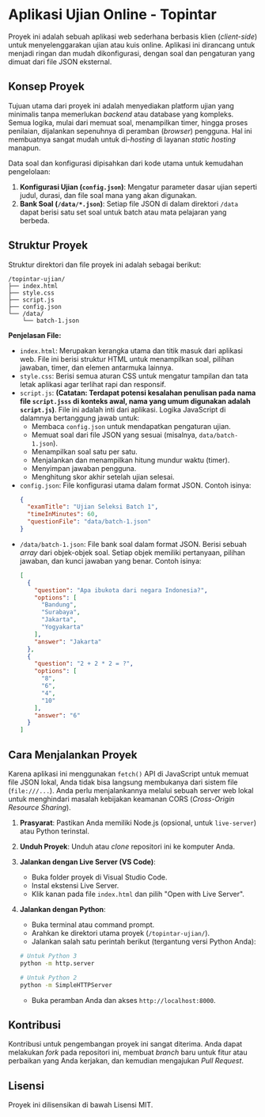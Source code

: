 # Aplikasi Ujian Online - Topintar

Proyek ini adalah sebuah aplikasi web sederhana berbasis klien (*client-side*) untuk menyelenggarakan ujian atau kuis online. Aplikasi ini dirancang untuk menjadi ringan dan mudah dikonfigurasi, dengan soal dan pengaturan yang dimuat dari file JSON eksternal.

## Konsep Proyek

Tujuan utama dari proyek ini adalah menyediakan platform ujian yang minimalis tanpa memerlukan *backend* atau database yang kompleks. Semua logika, mulai dari memuat soal, menampilkan timer, hingga proses penilaian, dijalankan sepenuhnya di peramban (*browser*) pengguna. Hal ini membuatnya sangat mudah untuk di-*hosting* di layanan *static hosting* manapun.

Data soal dan konfigurasi dipisahkan dari kode utama untuk kemudahan pengelolaan:
1.  **Konfigurasi Ujian (`config.json`)**: Mengatur parameter dasar ujian seperti judul, durasi, dan file soal mana yang akan digunakan.
2.  **Bank Soal (`/data/*.json`)**: Setiap file JSON di dalam direktori `/data` dapat berisi satu set soal untuk batch atau mata pelajaran yang berbeda.

## Struktur Proyek

Struktur direktori dan file proyek ini adalah sebagai berikut:

```
/topintar-ujian/
├── index.html
├── style.css
├── script.js
├── config.json
└── /data/
    └── batch-1.json
```

**Penjelasan File:**

*   `index.html`: Merupakan kerangka utama dan titik masuk dari aplikasi web. File ini berisi struktur HTML untuk menampilkan soal, pilihan jawaban, timer, dan elemen antarmuka lainnya.
*   `style.css`: Berisi semua aturan CSS untuk mengatur tampilan dan tata letak aplikasi agar terlihat rapi dan responsif.
*   `script.js`: **(Catatan: Terdapat potensi kesalahan penulisan pada nama file `script.jsss` di konteks awal, nama yang umum digunakan adalah `script.js`)**. File ini adalah inti dari aplikasi. Logika JavaScript di dalamnya bertanggung jawab untuk:
    *   Membaca `config.json` untuk mendapatkan pengaturan ujian.
    *   Memuat soal dari file JSON yang sesuai (misalnya, `data/batch-1.json`).
    *   Menampilkan soal satu per satu.
    *   Menjalankan dan menampilkan hitung mundur waktu (timer).
    *   Menyimpan jawaban pengguna.
    *   Menghitung skor akhir setelah ujian selesai.
*   `config.json`: File konfigurasi utama dalam format JSON. Contoh isinya:
    ```json
    {
      "examTitle": "Ujian Seleksi Batch 1",
      "timeInMinutes": 60,
      "questionFile": "data/batch-1.json"
    }
    ```
*   `/data/batch-1.json`: File bank soal dalam format JSON. Berisi sebuah *array* dari objek-objek soal. Setiap objek memiliki pertanyaan, pilihan jawaban, dan kunci jawaban yang benar. Contoh isinya:
    ```json
    [
      {
        "question": "Apa ibukota dari negara Indonesia?",
        "options": [
          "Bandung",
          "Surabaya",
          "Jakarta",
          "Yogyakarta"
        ],
        "answer": "Jakarta"
      },
      {
        "question": "2 + 2 * 2 = ?",
        "options": [
          "8",
          "6",
          "4",
          "10"
        ],
        "answer": "6"
      }
    ]
    ```

## Cara Menjalankan Proyek

Karena aplikasi ini menggunakan `fetch()` API di JavaScript untuk memuat file JSON lokal, Anda tidak bisa langsung membukanya dari sistem file (`file:///...`). Anda perlu menjalankannya melalui sebuah server web lokal untuk menghindari masalah kebijakan keamanan CORS (*Cross-Origin Resource Sharing*).

1.  **Prasyarat**: Pastikan Anda memiliki Node.js (opsional, untuk `live-server`) atau Python terinstal.

2.  **Unduh Proyek**: Unduh atau *clone* repositori ini ke komputer Anda.

3.  **Jalankan dengan Live Server (VS Code)**:
    *   Buka folder proyek di Visual Studio Code.
    *   Instal ekstensi Live Server.
    *   Klik kanan pada file `index.html` dan pilih "Open with Live Server".

4.  **Jalankan dengan Python**:
    *   Buka terminal atau command prompt.
    *   Arahkan ke direktori utama proyek (`/topintar-ujian/`).
    *   Jalankan salah satu perintah berikut (tergantung versi Python Anda):
      ```bash
      # Untuk Python 3
      python -m http.server
      
      # Untuk Python 2
      python -m SimpleHTTPServer
      ```
    *   Buka peramban Anda dan akses `http://localhost:8000`.

## Kontribusi

Kontribusi untuk pengembangan proyek ini sangat diterima. Anda dapat melakukan *fork* pada repositori ini, membuat *branch* baru untuk fitur atau perbaikan yang Anda kerjakan, dan kemudian mengajukan *Pull Request*.

## Lisensi

Proyek ini dilisensikan di bawah Lisensi MIT.